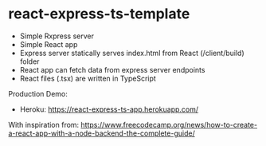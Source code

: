 # react-express-ts-template
* Simple Rxpress server 
* Simple React app
* Express server statically serves index.html from React (/client/build) folder
* React app can fetch data from express server endpoints
* React files (.tsx) are written in TypeScript

Production Demo:
- Heroku: https://react-express-ts-app.herokuapp.com/

With inspiration from: https://www.freecodecamp.org/news/how-to-create-a-react-app-with-a-node-backend-the-complete-guide/
